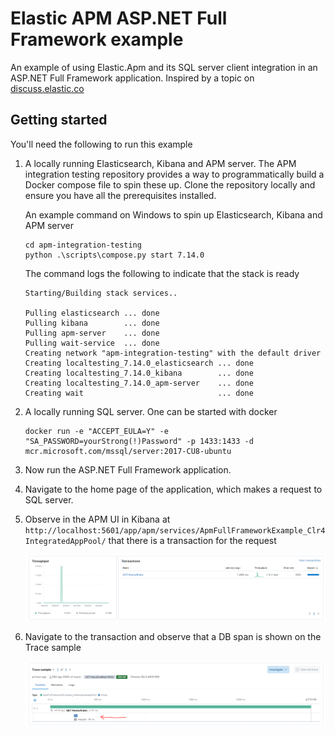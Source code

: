 # Elastic APM ASP.NET Full Framework example

An example of using Elastic.Apm and its SQL server client integration
in an ASP.NET Full Framework application. Inspired by a topic on [discuss.elastic.co](https://discuss.elastic.co/t/how-to-view-sql-queries-in-apm/281388)

## Getting started

You'll need the following to run this example

1. A locally running Elasticsearch, Kibana and APM server.
The APM integration testing repository provides a way to programmatically build
a Docker compose file to spin these up. Clone the repository locally and ensure
you have all the prerequisites installed.

   An example command on Windows to spin up Elasticsearch, Kibana and APM server

   ```
   cd apm-integration-testing
   python .\scripts\compose.py start 7.14.0
   ```
   
   The command logs the following to indicate that the stack is ready
   
   ```
   Starting/Building stack services..
   
   Pulling elasticsearch ... done
   Pulling kibana        ... done
   Pulling apm-server    ... done
   Pulling wait-service  ... done
   Creating network "apm-integration-testing" with the default driver
   Creating localtesting_7.14.0_elasticsearch ... done
   Creating localtesting_7.14.0_kibana        ... done
   Creating localtesting_7.14.0_apm-server    ... done
   Creating wait                              ... done
   ```

2. A locally running SQL server. One can be started with docker

   ```
   docker run -e "ACCEPT_EULA=Y" -e "SA_PASSWORD=yourStrong(!)Password" -p 1433:1433 -d mcr.microsoft.com/mssql/server:2017-CU8-ubuntu
   ```

3. Now run the ASP.NET Full Framework application.

4. Navigate to the home page of the application, which makes a request to SQL server.

5. Observe in the APM UI in Kibana at `http://localhost:5601/app/apm/services/ApmFullFrameworkExample_Clr4IntegratedAppPool/` that there is a transaction for the request

   ![transaction](transaction.png)

6. Navigate to the transaction and observe that a DB span is shown on the Trace sample

   ![DB span](db_span.png)
